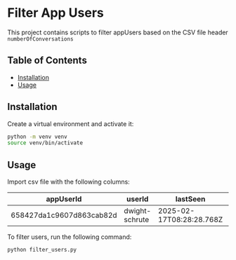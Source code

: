 # Filter App Users

This project contains scripts to filter appUsers based on the CSV file header `numberOfConversations`

## Table of Contents

- [Installation](#installation)
- [Usage](#usage)

## Installation

Create a virtual environment and activate it:

```bash
python -m venv venv
source venv/bin/activate
```

## Usage

Import csv file with the following columns:

| appUserId                | userId         | lastSeen                 | createdAt                | numberOfConversations | verifiedEmail              |
| ------------------------ | -------------- | ------------------------ | ------------------------ | --------------------- | -------------------------- |
| 658427da1c9607d863cab82d | dwight-schrute | 2025-02-17T08:28:28.768Z | 2023-12-21T11:56:10.910Z | 127                   | dwight-schrute@example.com |

To filter users, run the following command:

```bash
python filter_users.py
```
